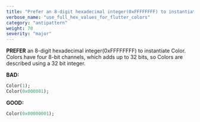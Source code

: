 ```yaml
---
title: "Prefer an 8-digit hexadecimal integer(0xFFFFFFFF) to instantiate Color"
verbose_name: "use_full_hex_values_for_flutter_colors"
category: "antipattern"
weight: 70
severity: "major"
---
```

**PREFER** an 8-digit hexadecimal integer(0xFFFFFFFF) to instantiate Color. Colors
have four 8-bit channels, which adds up to 32 bits, so Colors are described
using a 32 bit integer.

**BAD:**
```dart
Color(1);
Color(0x000001);
```

**GOOD:**
```dart
Color(0x00000001);
```


